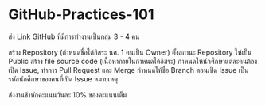 # GitHub-Practices-101
ส่ง Link GitHub ที่มีการทำงานเป็นกลุ่ม 3 - 4 คน

สร้าง Repository (กำหนดชื่อได้อิสระ นศ. 1 คนเป็น Owner)
ตั้งสถานะ Repository ให้เป็น Public
สร้าง file source code (เนื้อหาภายในกำหนดได้อิสระ)
กำหนดให้นักศึกษาแต่ละคนต้องเปิด Issue, ทำการ Pull Request และ Merge
กำหนดให้ชื่อ Branch ตอนเปิด Issue เป็นรหัสนักศึกษาของคนที่เปิด Issue
หมายเหตุ

ส่งงานช้าหักคะแนนวันละ 10% ของคะแนนเต็ม

